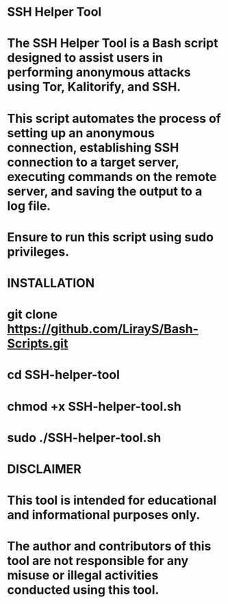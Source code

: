 # SSH Helper Tool
#
# The SSH Helper Tool is a Bash script designed to assist users in performing anonymous attacks using Tor, Kalitorify, and SSH. 
# This script automates the process of setting up an anonymous connection, establishing SSH connection to a target server, executing commands on the remote server, and saving the output to a log file.
# Ensure to run this script using sudo privileges.
#
# INSTALLATION
# git clone https://github.com/LirayS/Bash-Scripts.git
# cd SSH-helper-tool
# chmod +x SSH-helper-tool.sh
# sudo ./SSH-helper-tool.sh
#
# DISCLAIMER
# This tool is intended for educational and informational purposes only. 
# The author and contributors of this tool are not responsible for any misuse or illegal activities conducted using this tool.
